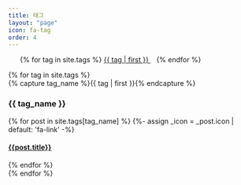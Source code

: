 ```yaml
---
title: 태그
layout: "page"
icon: fa-tag
order: 4
---
```


<ul class="tag-cloud">
{% for tag in site.tags %}
  <span>
    <a href="#{{ tag | first | slugize }}">
      {{ tag | first }}
    </a> &nbsp;&nbsp;
  </span>
{% endfor %}
</ul>

<div id="archives">
{% for tag in site.tags %}
  <div class="archive-group">
    {% capture tag_name %}{{ tag | first }}{% endcapture %}
    <h3 id="#{{ tag_name | slugize }}">{{ tag_name }}</h3>
    <a name="{{ tag_name | slugize }}"></a>
    {% for post in site.tags[tag_name] %}
    {%- assign _icon = _post.icon | default: 'fa-link' -%}
    <div class="archive-item">
      <span class="icon {{ _icon }}"></span>
      <h4><a href="{{ root_url }}{{ post.url }}">{{post.title}}</a></h4>
    </div>
    {% endfor %}
  </div>
{% endfor %}
</div>

